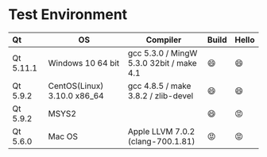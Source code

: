# Test Environment

| Qt        | OS                          | Compiler                                 | Build   | Hello   |
| :-------- | --------------------------- | ---------------------------------------- | ------- | ------- |
| Qt 5.11.1 | Windows 10 64 bit           | gcc 5.3.0 / MingW 5.3.0 32bit / make 4.1 | :smile: | :smile: |
| Qt 5.9.2  | CentOS(Linux) 3.10.0 x86_64 | gcc 4.8.5 / make 3.8.2 / zlib-devel      | :smile: | :smile: |
| Qt 5.9.2  | MSYS2                       |                                          | :smile: | :rage:  |
| Qt 5.6.0  | Mac OS                      | Apple LLVM 7.0.2 (clang-700.1.81)        | :rage:  | :rage:  |

